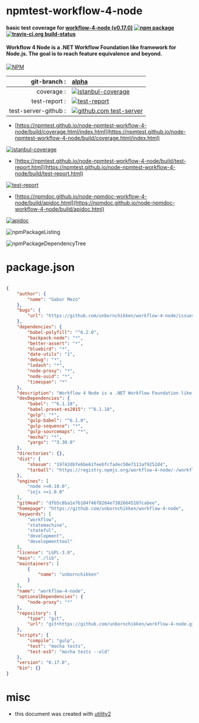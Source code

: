 # npmtest-workflow-4-node

#### basic test coverage for  [workflow-4-node (v0.17.0)](https://github.com/unbornchikken/workflow-4-node)  [![npm package](https://img.shields.io/npm/v/npmtest-workflow-4-node.svg?style=flat-square)](https://www.npmjs.org/package/npmtest-workflow-4-node) [![travis-ci.org build-status](https://api.travis-ci.org/npmtest/node-npmtest-workflow-4-node.svg)](https://travis-ci.org/npmtest/node-npmtest-workflow-4-node)

#### Workflow 4 Node is a .NET Workflow Foundation like framework for Node.js. The goal is to reach feature equivalence and beyond.

[![NPM](https://nodei.co/npm/workflow-4-node.png?downloads=true&downloadRank=true&stars=true)](https://www.npmjs.com/package/workflow-4-node)

| git-branch : | [alpha](https://github.com/npmtest/node-npmtest-workflow-4-node/tree/alpha)|
|--:|:--|
| coverage : | [![istanbul-coverage](https://npmtest.github.io/node-npmtest-workflow-4-node/build/coverage.badge.svg)](https://npmtest.github.io/node-npmtest-workflow-4-node/build/coverage.html/index.html)|
| test-report : | [![test-report](https://npmtest.github.io/node-npmtest-workflow-4-node/build/test-report.badge.svg)](https://npmtest.github.io/node-npmtest-workflow-4-node/build/test-report.html)|
| test-server-github : | [![github.com test-server](https://npmtest.github.io/node-npmtest-workflow-4-node/GitHub-Mark-32px.png)](https://npmtest.github.io/node-npmtest-workflow-4-node/build/app/index.html) | | build-artifacts : | [![build-artifacts](https://npmtest.github.io/node-npmtest-workflow-4-node/glyphicons_144_folder_open.png)](https://github.com/npmtest/node-npmtest-workflow-4-node/tree/gh-pages/build)|

- [https://npmtest.github.io/node-npmtest-workflow-4-node/build/coverage.html/index.html](https://npmtest.github.io/node-npmtest-workflow-4-node/build/coverage.html/index.html)

[![istanbul-coverage](https://npmtest.github.io/node-npmtest-workflow-4-node/build/screenCapture.buildCi.browser.%252Ftmp%252Fbuild%252Fcoverage.lib.html.png)](https://npmtest.github.io/node-npmtest-workflow-4-node/build/coverage.html/index.html)

- [https://npmtest.github.io/node-npmtest-workflow-4-node/build/test-report.html](https://npmtest.github.io/node-npmtest-workflow-4-node/build/test-report.html)

[![test-report](https://npmtest.github.io/node-npmtest-workflow-4-node/build/screenCapture.buildCi.browser.%252Ftmp%252Fbuild%252Ftest-report.html.png)](https://npmtest.github.io/node-npmtest-workflow-4-node/build/test-report.html)

- [https://npmdoc.github.io/node-npmdoc-workflow-4-node/build/apidoc.html](https://npmdoc.github.io/node-npmdoc-workflow-4-node/build/apidoc.html)

[![apidoc](https://npmdoc.github.io/node-npmdoc-workflow-4-node/build/screenCapture.buildCi.browser.%252Ftmp%252Fbuild%252Fapidoc.html.png)](https://npmdoc.github.io/node-npmdoc-workflow-4-node/build/apidoc.html)

![npmPackageListing](https://npmtest.github.io/node-npmtest-workflow-4-node/build/screenCapture.npmPackageListing.svg)

![npmPackageDependencyTree](https://npmtest.github.io/node-npmtest-workflow-4-node/build/screenCapture.npmPackageDependencyTree.svg)



# package.json

```json

{
    "author": {
        "name": "Gabor Mezo"
    },
    "bugs": {
        "url": "https://github.com/unbornchikken/workflow-4-node/issues"
    },
    "dependencies": {
        "babel-polyfill": "^6.2.0",
        "backpack-node": "*",
        "better-assert": "*",
        "bluebird": "*",
        "date-utils": "1",
        "debug": "*",
        "lodash": "*",
        "node-proxy": "*",
        "node-uuid": "*",
        "timespan": "*"
    },
    "description": "Workflow 4 Node is a .NET Workflow Foundation like framework for Node.js. The goal is to reach feature equivalence and beyond.",
    "devDependencies": {
        "babel": "^6.1.18",
        "babel-preset-es2015": "^6.1.18",
        "gulp": "*",
        "gulp-babel": "^6.1.0",
        "gulp-sequence": "*",
        "gulp-sourcemaps": "*",
        "mocha": "*",
        "yargs": "^3.30.0"
    },
    "directories": {},
    "dist": {
        "shasum": "19742dbfe6be61feebfcfadec50e7113af9252d4",
        "tarball": "https://registry.npmjs.org/workflow-4-node/-/workflow-4-node-0.17.0.tgz"
    },
    "engines": [
        "node >=0.10.0",
        "iojs >=1.0.0"
    ],
    "gitHead": "dfb5c8ba1e7b104f46f8264e73826645107cabee",
    "homepage": "https://github.com/unbornchikken/workflow-4-node",
    "keywords": [
        "workflow",
        "statemachine",
        "stateful",
        "development",
        "developmenttool"
    ],
    "license": "LGPL-3.0",
    "main": "./lib",
    "maintainers": [
        {
            "name": "unbornchikken"
        }
    ],
    "name": "workflow-4-node",
    "optionalDependencies": {
        "node-proxy": "*"
    },
    "repository": {
        "type": "git",
        "url": "git+https://github.com/unbornchikken/workflow-4-node.git"
    },
    "scripts": {
        "compile": "gulp",
        "test": "mocha tests",
        "test-es5": "mocha tests --old"
    },
    "version": "0.17.0",
    "bin": {}
}
```



# misc
- this document was created with [utility2](https://github.com/kaizhu256/node-utility2)
